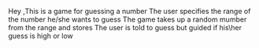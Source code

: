 Hey ,This is a game for guessing a number
The user specifies the range of the number he/she wants to guess 
The game takes up a random mumber from the range and stores
The user is told to guess but guided if his\her guess is high or low
